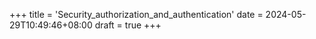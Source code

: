 +++
title = 'Security_authorization_and_authentication'
date = 2024-05-29T10:49:46+08:00
draft = true
+++
